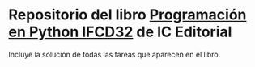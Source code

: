 # Repositorio del libro [Programación en Python IFCD32](https://www.iceditorial.com/informatica-y-telecomunicaciones/10305-programacion-en-python-ifcd32-9788411039048.html) de IC Editorial

Incluye la solución de todas las tareas que aparecen en el libro.
